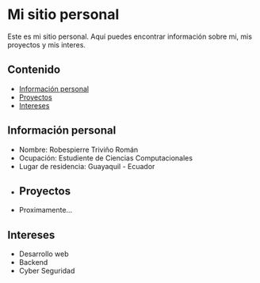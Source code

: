 # Mi sitio personal
Este es mi sitio personal. Aquí puedes encontrar información sobre mi, mis proyectos y mis interes.
## Contenido
* [Información personal](#información-personal)
* [Proyectos](#proyectos)
* [Intereses](#intereses)
## Información personal
* Nombre: Robespierre Triviño Román
* Ocupación: Estudiente de Ciencias Computacionales
* Lugar de residencia: Guayaquil - Ecuador
* ## Proyectos
* Proximamente...
## Intereses
* Desarrollo web
* Backend
* Cyber Seguridad
